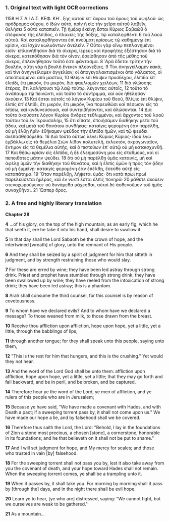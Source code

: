 ### 1. Original text with light OCR corrections

1158 Η Σ Α Ι Α Σ. ΚΕΦ. ΚΗ´.
ξης αὐτοῦ ἐπ᾿ ἄκρου τοῦ ὄρους τοῦ ὑψηλοῦ· ὡς πρόδρομος σύχου, ὁ ἰδὼν αὐτό, πρὶν ἢ εἰς τὴν χεῖρα αὐτοῦ λαβεῖν, θελήσει
5 αὐτὸ καταπιεῖν. Τῇ ἡμέρᾳ ἐκείνῃ ἔσται Κύριος Σαβαὼθ ὁ στέφανος τῆς ἐλπίδος, ὁ πλακεὶς τῆς δόξης, τῷ καταληφθέντι
6 τοῦ λαοῦ αὐτοῦ. Καὶ καταληφθήσονται ἐπὶ πνεύματι κρίσεως τῷ καθημένῳ ἐπὶ κρίσιν, καὶ ἰσχὺν κωλυόντων ἀνελεῖν.
7 Οὗτοι γὰρ οἴνῳ πεπλανημένοι εἰσίν· ἐπλανήθησαν διὰ τὸ σίκερα, ἱερεὺς καὶ προφήτης ἐξέστησαν διὰ τὸ σίκερα, κατεπόθησαν διὰ τὸν οἶνον, ἐσείσθησαν ἀπὸ τῆς μέθης τοῦ σίκερα, ἐπλανήθησαν τοῦτό ἐστι φάντασμα.
8 ᾿Αρὰ ἔδεται τρίτην τὴν βουλήν, αὕτη γὰρ ἡ βουλὴ ἕνεκεν πλεονεξίας.
9 Τίνι ἀνηγγείλαμεν κακά, καὶ τίνι ἀνηγγείλαμεν ἀγγελίαν; οἱ ἀπογεγαλακτισμένοι ἀπὸ γάλακτος, οἱ ἀπεσπασμένοι ἀπὸ μαστοῦ,
10 θλίψιν ἐπὶ θλίψιν προσδέχου, ἐλπῖδα ἐπ᾿ ἐλπίδι, ἔτι μικρόν, ἔτι μικρόν, διὰ φαυλισμῶν χειλέων,
11 διὰ γλώσσης ἑτέρας, ὅτι λαλήσουσι τῷ λαῷ τούτῳ, λέγοντες αὐτοῖς,
12 τοῦτο τὸ ἀνάπαυμα τῷ πεινῶντι, καὶ τοῦτο τὸ σύντριμμα, καὶ οὐκ ἠθέλησαν ἀκούειν.
13 Καὶ ἔσται αὐτοῖς τὸ λόγιον Κυρίου τοῦ Θεοῦ, θλίψις ἐπὶ θλίψιν, ἐλπὶς ἐπ᾿ ἐλπίδι, ἔτι μικρόν, ἔτι μικρόν, ἵνα πορευθῶσι καὶ πέσωσιν εἰς τὰ ὀπίσω, καὶ κινδυνεύσουσι, καὶ συντριβήσονται, καὶ ἁλώσονται.
14 Διὰ τοῦτο ἀκούσατε λόγον Κυρίου ἄνδρες τεθλιμμένοι, καὶ ἄρχοντες τοῦ λαοῦ τούτου τοῦ ἐν Ἱερουσαλήμ,
15 ὅτι εἴπατε, ἐποιήσαμεν διαθήκην μετὰ τοῦ ᾅδου, καὶ μετὰ τοῦ θανάτου συνθήκας· καταίγις φερομένη ἐὰν παρέλθῃ, οὐ μὴ ἔλθῃ ἡμῖν· ἐθήκαμεν ψεῦδος τὴν ἐλπίδα ἡμῶν, καὶ τῷ ψεύδει σκεπασθησόμεθα.
16 Διὰ τοῦτο οὕτως λέγει Κύριος Κύριος· ἰδοὺ ἐγὼ ἐμβάλλω εἰς τὰ θεμέλια Σιὼν λίθον πολυτελῆ, ἐκλεκτόν, ἀκρογωνιαῖον, ἔντιμον εἰς τὰ θεμέλια αὐτῆς, καὶ ὁ πιστεύων ἐπ᾿ αὐτῷ οὐ μὴ καταισχυνθῇ.
17 Καὶ θήσω κρίσιν εἰς ἐλπίδα, ἡ δὲ ἐλεημοσύνη μου εἰς σταθμούς, καὶ οἱ πεποιθότες μάτην ψεύδει.
18 ὅτι οὐ μὴ παρέλθῃ ὑμᾶς καταιγίς, μὴ καὶ ἀφέλῃ ὑμῶν τὴν διαθήκην τοῦ θανάτου, καὶ ἡ ἐλπὶς ὑμῶν ἡ πρὸς τὸν ᾅδην οὐ μὴ ἐμμείνῃ· καταιγὶς φερομένη ἐὰν ἐπέλθῃ, ἔσεσθε αὐτῇ εἰς καταπάτημα.
19 Ὅταν παρέλθῃ, λήψεται ὑμᾶς· ὅτι κατὰ πρωὶ πρωὶ παρελεύσεται ἡμέρας, καὶ ἐν νυκτὶ ἔσται ἐλπὶς πονηρά·
20 μάθετε ἀκούειν στενοχωρούμενοι· οὐ δυνάμεθα μάχεσθαι, αὐτοὶ δὲ ἀσθενοῦμεν τοῦ ἡμᾶς συναχθῆναι.
21 Ὥσπερ ὄρος.

### 2. A free and highly literary translation

**Chapter 28**

**4** ...of his glory, on the top of the high mountain; as an early fig, which he that seeth it, ere he take it into his hand, shall desire to swallow it.

**5** In that day shall the Lord Sabaoth be the crown of hope, and the intertwined [wreath] of glory, unto the remnant of His people.

**6** And they shall be seized by a spirit of judgment for him that sitteth in judgment, and by strength restraining those who would slay.

**7** For these are erred by wine; they have been led astray through strong drink. Priest and prophet have stumbled through strong drink; they have been swallowed up by wine; they have reeled from the intoxication of strong drink; they have been led astray; this is a phantom.

**8** Arah shall consume the third counsel, for this counsel is by reason of covetousness.

**9** To whom have we declared evils? And to whom have we declared a message? To those weaned from milk, to those drawn from the breast.

**10** Receive thou affliction upon affliction, hope upon hope, yet a little, yet a little, through the babblings of lips,

**11** through another tongue; for they shall speak unto this people, saying unto them,

**12** "This is the rest for him that hungers, and this is the crushing." Yet would they not hear.

**13** And the word of the Lord God shall be unto them: affliction upon affliction, hope upon hope, yet a little, yet a little; that they may go forth and fall backward, and be in peril, and be broken, and be captured.

**14** Therefore hear ye the word of the Lord, ye men of affliction, and ye rulers of this people who are in Jerusalem;

**15** Because ye have said, "We have made a covenant with Hades, and with Death a pact; if a sweeping torrent pass by, it shall not come upon us." We have made our hope a lie, and by falsehood shall we be covered.

**16** Therefore thus saith the Lord, the Lord: "Behold, I lay in the foundations of Zion a stone most precious, a chosen [stone], a cornerstone, honorable in its foundations; and he that believeth on it shall not be put to shame."

**17** And I will set judgment for hope, and My mercy for scales; and those who trusted in vain [by] falsehood.

**18** For the sweeping torrent shall not pass you by, lest it also take away from you the covenant of death, and your hope toward Hades shall not remain. When the sweeping torrent comes, ye shall be a trampling unto it.

**19** When it passes by, it shall take you. For morning by morning shall it pass by [through the] days, and in the night there shall be evil hope.

**20** Learn ye to hear, [ye who are] distressed, saying: "We cannot fight, but we ourselves are weak to be gathered."

**21** As a mountain...
